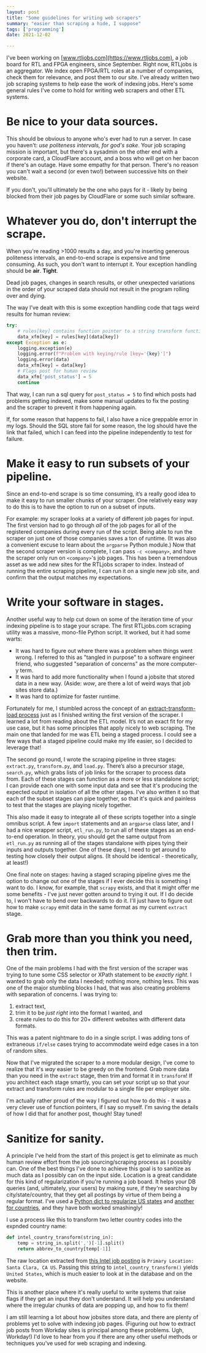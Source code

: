 ```yaml
---
layout: post
title: "Some guidelines for writing web scrapers"
summary: "easier than scraping a hide, I suppose"
tags: ['programming']
date: 2021-12-02

---
```


I've been working on [www.rtljobs.com](https://www.rtljobs.com), a job board for RTL and FPGA engineers, since September. Right now, RTLjobs is an aggregator. We index open FPGA/RTL roles at a number of companies, check them for relevance, and post them to our site. I've already written two job scraping systems to help ease the work of indexing jobs. Here's some general rules I've come to hold for writing web scrapers and other ETL systems. 

# Be nice to your data sources. 

This should be obvious to anyone who's ever had to run a server. In case you haven't: _use politeness intervals, for god's sake_. Your job scraping mission is important, but there's a sysadmin on the other end with a corporate card, a CloudFlare account, and a boss who will get on her bacon if there's an outage. Have some empathy for that person. There's no reason you can't wait a second (or even two!) between successive hits on their website. 

If you don't, you'll ultimately be the one who pays for it - likely by being blocked from their job pages by CloudFlare or some such similar software. 

# Whatever you do, don't interrupt the scrape.

When you're reading >1000 results a day, and you're inserting generous politeness intervals, an end-to-end scrape is expensive and time consuming. As such, you don't want to interrupt it. Your exception handling should be **air**. **Tight**. 
    
Dead job pages, changes in search results, or other unexpected variations in the order of your scraped data should not result in the program rolling over and dying. 

The way I’ve dealt with this is some exception handling code that tags weird results for human review: 

```python
try:
	# rules[key] contains function pointer to a string transform function
	data_xfm[key] = rules[key](data[key])
except Exception as e:
	logging.exception(e)
	logging.error(f"Problem with keying/rule [key='{key}']")
	logging.error(data)
	data_xfm[key] = data[key]
	# Flags post for human review
	data_xfm['post_status'] = 5
	continue
```

That way, I can run a sql query for `post_status = 5` to find which posts had problems getting indexed, make some manual updates to fix the posting and the scraper to prevent it from happening again. 

If, for some reason that happens to fail, I also have a nice greppable error in my logs. Should the SQL store fail for some reason, the log should have the link that failed, which I can feed into the pipeline independently to test for failure. 

# Make it easy to run subsets of your pipeline. 

Since an end-to-end scrape is so time consuming, it’s a really good idea to make it easy to run smaller chunks of your scraper. One relatively easy way to do this is to have the option to run on a subset of inputs. 

For example: my scraper looks at a variety of different job pages for input. The first version had to go through _all_ of the job pages for all of the registered companies during every run of the script. Being able to run the scraper on just one of those companies saves a ton of runtime. (It was also a convenient excuse to learn about the `argparse` Python module.) Now that the second scraper version is complete, I can pass `-c <company>`, and have the scraper only run on `<company>`'s job pages. This has been a tremendous asset as we add new sites for the RTLjobs scraper to index. Instead of running the entire scraping pipeline, I can run it on a single new job site, and confirm that the output matches my expectations. 

# Write your software in stages. 

Another useful way to help cut down on some of the iteration time of your indexing pipeline is to stage your scrape. The first RTLjobs.com scraping utility was a massive, mono-file Python script. It worked, but it had some warts:

* It was hard to figure out where there was a problem when things went wrong. I referred to this as "tangled in purpose" to a software engineer friend, who suggested "separation of concerns" as the more computer-y term.
* It was hard to add more functionality when I found a jobsite that stored data in a new way. (Aside: _wow_, are there a lot of weird ways that job sites store data.)  
* It was hard to optimize for faster runtime. 

Fortunately for me, I stumbled across the concept of an [extract-transform-load process](https://en.wikipedia.org/wiki/Extract,_transform,_load) just as I finished writing the first version of the scraper. I learned a lot from reading about the ETL model. It’s not an exact fit for my use case, but it has some principles that apply nicely to web scraping. The main one that landed for me was ETL being a staged process. I could see a few ways that a staged pipeline could make my life easier, so I decided to leverage that! 

The second go round, I wrote the scraping pipeline in three stages: `extract.py`, `transform.py`, and `load.py`. There’s also a precursor stage, `search.py`, which grabs lists of job links for the scraper to process data from. Each of these stages can function as a more or less standalone script; I can provide each one with some input data and see that it's producing the expected output in isolation of all the other stages. I’ve also written it so that each of the subset stages can pipe together, so that it's quick and painless to test that the stages are playing nicely together. 

This also made it easy to integrate all of these scripts together into a single omnibus script. A few `import` statements and an `argparse` class later, and I had a nice wrapper script, `etl_run.py`, to run all of these stages as an end-to-end operation. In theory, you should get the same output from `etl_run.py` as running all of the stages standalone with pipes tying their inputs and outputs together. One of these days, I need to get around to testing how closely their output aligns. (It should be identical - theoretically, at least!)

One final note on stages: having a staged scraping pipeline gives me the option to change out one of the stages if I ever decide this is something I want to do. I know, for example, that `scrapy` exists, and that it might offer me some benefits - I've just never gotten around to trying it out. If I do decide to, I won't have to bend over backwards to do it. I'll just have to figure out how to make `scrapy` emit data in the same format as my current `extract` stage. 

# Grab more than you think you need, then trim. 

One of the main problems I had with the first version of the scraper was trying to tune some CSS selector or XPath statement to be _exactly right_. I wanted to grab only the data I needed; nothing more, nothing less. This was one of the major stumbling blocks I had, that was also creating problems with separation of concerns. I was trying to:

1. extract text,
2. trim it to be _just right_ into the format I wanted, and 
3. create rules to do this for 20+ different websites with different data formats. 

This was a patent nightmare to do in a single script. I was adding tons of extraneous `if/else` cases trying to accommodate weird edge cases in a ton of random sites. 

Now that I've migrated the scraper to a more modular design, I've come to realize that it's _way_ easier to be greedy on the frontend. Grab more data than you need in the `extract` stage, then trim and format it in `transform`! If you architect each stage smartly, you can set your script up so that your extract and transform rules are modular to a single file per employer site.

I'm actually rather proud of the way I figured out how to do this - it was a very clever use of function pointers, if I say so myself. I'm saving the details of how I did that for another post, though! Stay tuned!

# Sanitize for sanity.

A principle I've held from the start of this project is get to eliminate as much human review effort from the job sourcing/scraping process as I possibly can. One of the best things I've done to achieve this goal is to sanitize as much data as I possibly can on the input side. Location is a great candidate for this kind of regularization if you're running a job board. It helps your DB queries (and, ultimately, your users) by making sure, if they're searching by city/state/country, that they get all postings by virtue of them being a regular format. I've used a [Python dict to regularize US states](https://gist.github.com/rogerallen/1583593) and [another for countries](https://gist.github.com/carlopires/1261951/d13ca7320a6abcd4b0aa800d351a31b54cefdff4), and they have both worked smashingly! 

I use a process like this to transform two letter country codes into the expnded country name:

```python
def intel_country_transform(string_in):
    temp = string_in.split(',')[-1].split()
    return abbrev_to_country[temp[-1]]
```

The raw location extracted from [this Intel job posting](https://jobs.intel.com/ShowJob/Id/3010389/Pre-Si-Validation-Engineer) is `Primary Location: Santa Clara, CA US`. Passing this string to `intel_country_transform()` yields `United States`, which is much easier to look at in the database and on the website. 

This is another place where it's really useful to write systems that raise flags if they get an input they don't understand. It will help you understand where the irregular chunks of data are popping up, and how to fix them!  

I am still learning a lot about how jobsites store data, and there are plenty of problems yet to solve with indexing job pages. (Figuring out how to extract job posts from Workday sites is principal among these problems. Ugh, Workday!) I'd love to hear from you if there are any other useful methods or techniques you've used for web scraping and indexing.  

